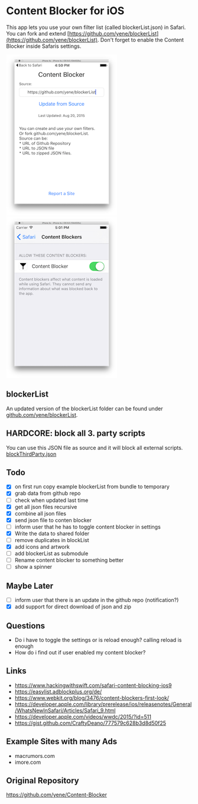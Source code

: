 # Content Blocker for iOS
This app lets you use your own filter list (called blockerList.json) in Safari. You can fork and extend [https://github.com/yene/blockerList](https://github.com/yene/blockerList). Don't forget to enable the Content Blocker inside Safaris settings.

![screenshot](screenshots/v2.png)![settings](screenshots/settings.png)

## blockerList
An updated version of the blockerList folder can be found under [github.com/yene/blockerList](https://github.com/yene/blockerList).

## HARDCORE: block all 3. party scripts
You can use this JSON file as source and it will block all external scripts. [blockThirdParty.json](blockThirdParty.json)

## Todo
- [X] on first run copy example blockerList from bundle to temporary
- [X] grab data from github repo
- [ ] check when updated last time
- [X] get all json files recursive
- [X] combine all json files
- [X] send json file to conten blocker 
- [ ] inform user that he has to toggle content blocker in settings
- [X] Write the data to shared folder
- [ ] remove duplicates in blockList
- [X] add icons and artwork
- [ ] add blockerList as submodule
- [ ] Rename content blocker to something better
- [ ] show a spinner

## Maybe Later
- [ ] inform user that there is an update in the github repo (notification?)
- [X] add support for direct download of json and zip

## Questions
* Do i have to toggle the settings or is reload enough? calling reload is enough
* How do i find out if user enabled my content blocker?

## Links
* https://www.hackingwithswift.com/safari-content-blocking-ios9
* https://easylist.adblockplus.org/de/
* https://www.webkit.org/blog/3476/content-blockers-first-look/
* https://developer.apple.com/library/prerelease/ios/releasenotes/General/WhatsNewInSafari/Articles/Safari_9.html
* https://developer.apple.com/videos/wwdc/2015/?id=511
* https://gist.github.com/CraftyDeano/777579c628b3d8d50f25

## Example Sites with many Ads
* macrumors.com
* imore.com

## Original Repository
https://github.com/yene/Content-Blocker